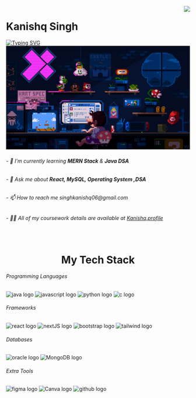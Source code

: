 <img align="right" src="https://visitor-badge.laobi.icu/badge?page_id=KanishqSingh.KanishqSingh" />

 <h1 >Kanishq Singh</h1>
    
   

<a href="https://git.io/typing-svg"><img src="https://readme-typing-svg.demolab.com?font=Fira+Code&pause=500&multiline=true&width=435&lines=Hello+Fellas!+Welcome+to+My+Profile" alt="Typing SVG" /></a>
<img src="https://raw.githubusercontent.com/Ayon-SSP/Ayon-SSP/main/Profile2/coverImg.gif" />


<h6>- 🌱 I’m currently learning <b>MERN Stack</b> & <b>Java DSA</b></h6>
<h6>- 💬 Ask me about <b>React, MySQL, Operating System ,DSA</b></h6>
<h6>- 📫 How to reach me singhkanishq06@gmail.com</h6>
<h6>- 👨‍💻 All of my coursework details are available at <a href="https://kanishq-portfolio.vercel.app"
>Kanishq.profile</a></h6>

<br/>
<h1 style="text-align: center;">My Tech Stack</h1>
<h6>Programming Languages </h6>
<div align="left">
  <img src="https://img.shields.io/static/v1?message=Java&logo=java&label=&color=FF0000&logoColor=white&labelColor=&style=for-the-badge" height="35" alt="java logo"  />
  <img src="https://img.shields.io/static/v1?message=JavaScript&logo=javascript&label=&color=E4405F&logoColor=white&labelColor=&style=for-the-badge" height="35" alt="javascript logo"  />
  <img src="https://img.shields.io/static/v1?message=Python&logo=python&label=&color=9146FF&logoColor=white&labelColor=&style=for-the-badge" height="35" alt="python logo"  />
  <img src="https://img.shields.io/static/v1?message=C&logo=c&label=&color=7289DA&logoColor=white&labelColor=&style=for-the-badge" height="35" alt="c logo"  />
</div>

<h6>Frameworks </h6>
<div align="left">
  <img src="https://img.shields.io/static/v1?message=React&logo=react&label=&color=FF0000&logoColor=white&labelColor=&style=for-the-badge" height="35" alt="react logo"  />
  <img src="https://img.shields.io/static/v1?message=NextJS&logo=nextjs&label=&color=E4405F&logoColor=white&labelColor=&style=for-the-badge" height="35" alt="nextJS logo"  />
  <img src="https://img.shields.io/static/v1?message=Bootstrap&logo=bootstrap&label=&color=9146FF&logoColor=white&labelColor=&style=for-the-badge" height="35" alt="bootstrap logo"  />
  <img src="https://img.shields.io/static/v1?message=Tailwind&logo=tailwind&label=&color=48A6A7&logoColor=white&labelColor=&style=for-the-badge" height="35" alt=" tailwind logo"  />
</div>

<h6>Databases </h6>
<div align="left">
  <img src="https://img.shields.io/static/v1?message=SQL&logo=Oracle&label=&color=A35C7A&logoColor=white&labelColor=&style=for-the-badge" height="35" alt="oracle logo"  />
  <img src="https://img.shields.io/static/v1?message=MongoDB&logo=mongoDB&label=&color=E4405F&logoColor=white&labelColor=&style=for-the-badge" height="35" alt="MongoDB logo"  />
</div>

<h6>Extra Tools</h6>
<div align="left">
  <img src="https://img.shields.io/static/v1?message=Figma&logo=Figma&label=&color=B5828C&logoColor=white&labelColor=&style=for-the-badge" height="35" alt="figma logo"  />
  <img src="https://img.shields.io/static/v1?message=Canva&logo=Canva&label=&color=E5989B&logoColor=white&labelColor=&style=for-the-badge" height="35" alt="Canva logo"  />
  <img src="https://img.shields.io/static/v1?message=Github&logo=Github&label=&color=EFB036&logoColor=white&labelColor=&style=for-the-badge" height="35" alt="github logo"  />
</div>


    
  

